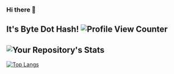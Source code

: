 ### Hi there 👋
It's Byte Dot Hash! 
![Profile View Counter](https://komarev.com/ghpvc/?username=bytedothash)
---
![Your Repository's Stats](https://github-readme-stats.vercel.app/api?username=bytedothash&show_icons=true)
---
[![Top Langs](https://github-readme-stats.vercel.app/api/top-langs/?username=bytedothash&layout=compact&theme=vision-friendly-dark)](https://github.com/bytedothash/github-readme-stats)
